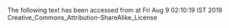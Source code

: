 The following text has been accessed from at Fri Aug 9 02:10:19 IST 2019
Creative_Commons_Attribution-ShareAlike_License
